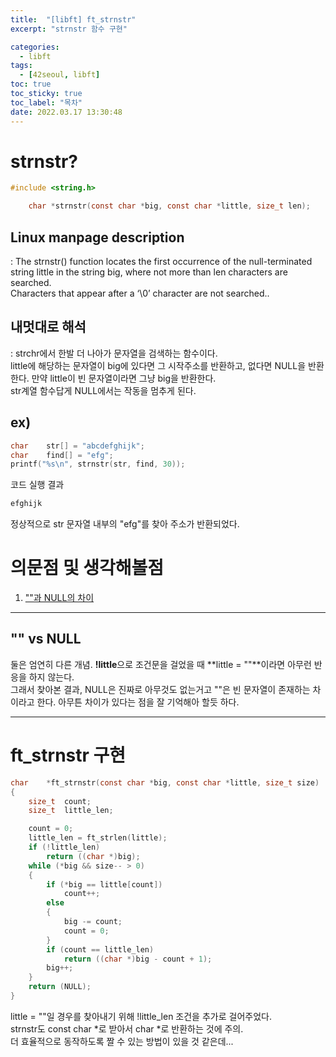 ```yaml
---
title:  "[libft] ft_strnstr"
excerpt: "strnstr 함수 구현"

categories:
  - libft
tags:
  - [42seoul, libft]
toc: true
toc_sticky: true
toc_label: "목차"
date: 2022.03.17 13:30:48
---
```


# strnstr?

```c
#include <string.h>

    char *strnstr(const char *big, const char *little, size_t len);
```

## Linux manpage description    
:  The strnstr() function locates the first occurrence of the null-terminated string little in the string big, where not more than len characters are searched.    
Characters that appear after a ‘\0’ character are not searched..    

## 내멋대로 해석    
:  strchr에서 한발 더 나아가 문자열을 검색하는 함수이다.    
little에 해당하는 문자열이 big에 있다면 그 시작주소를 반환하고, 없다면 NULL을 반환한다. 만약 little이 빈 문자열이라면 그냥 big을 반환한다.    
str계열 함수답게 NULL에서는 작동을 멈추게 된다.    

## ex)    
```c
char	str[] = "abcdefghijk";
char	find[] = "efg";
printf("%s\n", strnstr(str, find, 30));
```
코드 실행 결과
```c
efghijk
```
정상적으로 str 문자열 내부의 "efg"를 찾아 주소가 반환되었다.     

# 의문점 및 생각해볼점    
1. [""과 NULL의 차이](#""-vs-null)

***

## "" vs NULL
둘은 엄연히 다른 개념. **!little**으로 조건문을 걸었을 때 **little = ""**이라면 아무런 반응을 하지 않는다.    
그래서 찾아본 결과, NULL은 진짜로 아무것도 없는거고 ""은 빈 문자열이 존재하는 차이라고 한다. 아무튼 차이가 있다는 점을 잘 기억해아 할듯 하다.    

***

# ft_strnstr 구현

```c
char	*ft_strnstr(const char *big, const char *little, size_t size)
{
	size_t	count;
	size_t	little_len;

	count = 0;
	little_len = ft_strlen(little);
	if (!little_len)
		return ((char *)big);
	while (*big && size-- > 0)
	{
		if (*big == little[count])
			count++;
		else
		{
			big -= count;
			count = 0;
		}
		if (count == little_len)
			return ((char *)big - count + 1);
		big++;
	}
	return (NULL);
}

```
little = ""일 경우를 찾아내기 위해 !little_len 조건을 추가로 걸어주었다.    
strnstr도 const char *로 받아서 char *로 반환하는 것에 주의.    
더 효율적으로 동작하도록 짤 수 있는 방법이 있을 것 같은데...    

